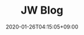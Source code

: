---
title: JW Blog
date: "2020-01-26T04:15:05+09:00"
description: Hugo zzo, zdoc theme documentation home page
draft: false

# landing:
#   - type: typewriter
#     methods:
#       - typeString: Hello world!
#       - pauseFor: 2500
#       - deleteAll: true
#       - typeString: Strings can be removed
#       - pauseFor: 2500
#       - deleteChars: 7
#       - typeString: <strong>altered!</strong>
#       - pauseFor: 2500
#     options:
#       loop: true
#       autoStart: false
#     height: 190
#     paddingX: 50
#     align: center
#     fontSize: 44
#     fontColor: yellow
    
landing:
  # buttons:
  # - color: null
  #   link: posts
  #   text: View Posts
  # height: 500
  image: favicon/logo_small.png
  spaceBetweenTitleText: 5
  text:
  - LG CNS
  textColor: null
  title:
  - Jiwoo Son
  titleColor: null

sections:
- bgcolor: '#ffbf00'
  body:
    color: white
    description:
      Career <br>
      2024.01~NOW     | LG CNS CX Analytics&Insights팀 <br>
      2023.09~2023.10 | LG생활건강 인턴 (데이터 & 머신러닝 Project) <br>
      2022.07~2022.08 | KT 인턴 (컨버전스연구소 AI Edu Tech Project S-TF) <br>
      2022.03~2023.08 | BK21 데이터사이언스연구소 <br>
      2021.09~2023.08 | DM(Data Mining) Lab (김현중 교수님) <br>

      Activity <br> 
      2021.09~2023.08 | 연세대 통계데이터사이언스학과(대학원) <br>      
      2020.03~2021.08 | 연세대학교 통계학회 ESC 학술부 및 총무 <br>
      2019.03~2019.12 | 통계청 대학생 기자단 <br>
      2017.03~2019.02 | 대한민국 공군 / RAPCON Radar Approach Control <br>
      2016.09~2016.12 | 성격사회심리학 연구실 RA (서은국 교수님) <br>
      2016.03~2016.09 | 멋쟁이사자처럼 4기 <br>
      2015.03~2017.08 | KSCY 한국청소년학술대회 인문계열 컨퍼런스 총괄 및 헤드 퍼실리테이터 <br>
      2015.06~2015.11 | 심리학 학술모임장 / 연세대 심리학 학술소모임 Psy-World 설립 및 운영 <br>
      2013.03~2014.02 | 심리학 동아리장 / 하나고 LIOM Look Into Our Minds 운영 <br> <br>
      
      Awards <br>
      2023.06 | 한국데이터마이닝학회 SAS학생논문경진대회 우수상 <br>
      2023.02 | 연세대학교 빅데이터분석 경진대회 최우수상 <br>
      2021.12 | 연세대학교 빅데이터분석 경진대회 우수상 <br>
      2021.01 | NH투자증권 Y&Z 투자자 프로파일링 시각화 경진대회 입선상 (공동 5위) <br>
      2015.12 | 연세대학교 Freshman Seminar 창업 101 최우수상 <br>
    image: images/section/brain3.png
    imagePosition: left
    subtitle: Who am I?
    subtitlePosition: left
  description: 간단자기소개 
  header:
    color: '#fff' 
    fontSize: 32
    hlcolor: '#8bc34a'
    title: Intro
    width: 140
  type: normal
  
- bgcolor: '#5a8734'
  cards:
  - button:
      bgcolor: '#ffbf00'
      color: white
      link: https://blog.naver.com/bungaedm
      name: Link
      size: large
      target: _blank
    color: white
    # description: 네이버 블로그
    image: images/section/naver.png
    subtitle: Naver Blog
    subtitlePosition: center
  - button:
      bgcolor: '#ffbf00'
      color: white
      link: https://www.instagram.com/5on_jiwoo
      name: Link
      size: large
      target: _blank
    color: white
    # description: 인스타그램
    image: images/section/instagram.png
    subtitle: Instagram
    subtitlePosition: center
  - button:
      bgcolor: '#ffbf00'
      color: white
      link: https://www.facebook.com/jiwoo.son.50/
      name: Link  
      size: large
      target: _blank
    color: white
    # description: 페이스북 
    image: images/section/facebook.png
    subtitle: Facebook
    subtitlePosition: center
  # description: Lorem ipsum dolor sit amet, consectetur adipiscing elit. Fusce id eleifend
  #   erat. Integer eget mattis augue. Suspendisse semper laoreet tortor sed convallis.
  #   Nulla ac euismod lorem
  header:
    color: '#fff'
    fontSize: 32
    hlcolor: '#8bc34a'
    title: Profile
    width: 200
  type: card
  
- bgcolor: '#ffbf00'
  body:
    description:
      1. [행복지수 예측](/posts/project/202005_happiness_index/)
      
      2. [수소차 충전소 입지 추천](/posts/project/202006_hydrogen_car/)
      
      3. [NS Shop+ 홈쇼핑 매출 예측](/posts/project/202009_nsshop_bigcontest/) (BigContest 챔피언스리그)
      
      4. [NH투자증권 Y&Z세대 투자자 프로파일링](/posts/project/202011_nh_yz/) (Dacon)
      
      5. [아파트 경매가격 예측](/posts/project/202105_apartment_auction/)
      
      6. [빅맥과 노동가치](/posts/project/202105_bigmac/)
      
      7. [수질오염총량관리제 시행에 대한 지역주민 인식 분석](/posts/project/202105_waterpollution/)
      
      8. [택배회사직원 지각시간](/posts/project/202106_delivery_lateness/)
      
      9. [큰돌고래 상호작용 네트워크분석](/posts/project/202112_dolphin_network/)
      
      10. [아파트 경매가격 예측2](/posts/project/202112_apartment_auction2/)
      
      11. [효돌 사용자 군집화](/posts/project/202112_hyodol/) (2021 연세빅데이터분석경진대회)
      
      12. [신용카드 사기거래 탐지](/posts/project/202207_credit_fraud/) (Dacon)
      
      13. [AI Edu 맞춤형 학습법 제공 모델](/posts/project/202207_kt_internship/) (KT)
      
      14. [20대 금융사각지대 완화 신용평가모형 개선안](/posts/project/202212_credit_scoring/) (2022 연세빅데이터분석경진대회)

      15. [전력사용량 예측 AI 경진대회](/posts/project/202308_eletronic_prediction/) (Dacon)

      16. [유사제품 군집화](/posts/project/202310_lghnh_sku_clustering/) (LG생활건강)
      
    image: images/section/keyboard.png
    imagePosition: left
    # subtitle: Projects
    # subtitlePosition: left
    #color: white
  description: null
  header:
    color: '#fff'
    fontSize: 32
    hlcolor: '#8bc34a'
    title: Projects
    width: 170
  type: normal
  
- bgcolor: '#5a8734'
  cards:
  - cards:
    color: white
    image: images/section/r.png
    subtitle: R
  - cards:
    color: white
    image: images/section/python.png
    subtitle: Python
  - cards:
    color: white
    image: images/section/sql.png
    subtitle: SQL
  - cards:
    color: white
    image: images/section/tableau.jpg
    subtitle: Tableau
  - cards:
    color: white
    image: images/section/spss.png
    subtitle: SPSS        
  header:
    color: '#fff'
    fontSize: 32
    hlcolor: '#8bc34a'
    title: Language Available
    width: 350
  type: card

footer:
  contents:
    align: left
    applySinglePageCss: false
    markdown: |
      ## Jiwoo Son
      Copyright © 2023. All rights reserved.
  # sections:
  # - links:
  #   - link: https://gohugo.io/
  #     title: Docs
  #   - link: https://gohugo.io/
  #     title: Learn
  #   - link: https://gohugo.io/
  #     title: Showcase
  #   - link: https://gohugo.io/
  #     title: Blog
  #   title: General
  # - links:
  #   - link: https://gohugo.io/
  #     title: GitHub
  #   - link: https://gohugo.io/
  #     title: Releases
  #   - link: https://gohugo.io/
  #     title: Spectrum
  #   - link: https://gohugo.io/
  #     title: Telemetry
  #   title: resources
  # - links:
  #   - link: https://gohugo.io/
  #     title: GitHub
  #   - link: https://gohugo.io/
  #     title: Releases
  #   - link: https://gohugo.io/
  #     title: Spectrum
  #   - link: https://gohugo.io/
  #     title: Telemetry
  #   title: Features
  
--- 